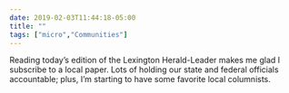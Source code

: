```yaml
---
date: 2019-02-03T11:44:18-05:00
title: ""
tags: ["micro","Communities"]
---
```

Reading today’s edition of the Lexington Herald-Leader makes me glad I subscribe to a local paper. Lots of holding our state and federal officials accountable; plus, I’m starting to have some favorite local columnists.
